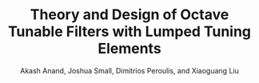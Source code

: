 ---
type: article
title: Theory and Design of Octave Tunable Filters with Lumped Tuning Elements
author: Akash Anand, Joshua Small, Dimitrios Peroulis, and Xiaoguang Liu
journal: IEEE Transactions on Microwave Theory and Techniques
volume: 62
number: 12
year: 2013
month: Dec.
doi: 10.1109/TMTT.2013.2287674
pages: 4353-4364
publisher:
booktitle:
note:
sort_key: 201312
---